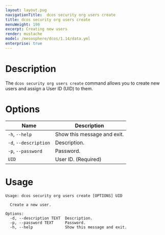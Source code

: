 ```yaml
---
layout: layout.pug
navigationTitle:  dcos security org users create
title: dcos security org users create
menuWeight: 190
excerpt: Creating new users
render: mustache
model: /mesosphere/dcos/1.14/data.yml
enterprise: true
---
```


# Description

The `dcos security org users create` command allows you to create new users and assign a User ID (UID) to them.

# Options
 
| Name |  Description |
|---------|-------------|
|  `-h`, `--help` |  Show this message and exit.|
|  `-d`, `--description` <text> | Description. |
|  `-p`, `--password` <text>   |  Password. |
| `UID` | User ID. (Required)|


# Usage

```
Usage: dcos security org users create [OPTIONS] UID

  Create a new user.

Options:
  -d, --description TEXT  Description.
  -p, --password TEXT     Password.
  -h, --help              Show this message and exit.
```

